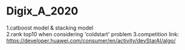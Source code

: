 # Digix_A_2020

1.catboost model & stacking model  
2.rank top10 when considering 'coldstart' problem
3.competition link: https://developer.huawei.com/consumer/en/activity/devStarAI/algo/
